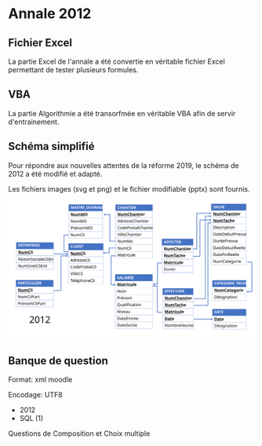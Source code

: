 # Annale 2012

## Fichier Excel

La partie Excel de l'annale a été convertie en véritable fichier Excel permettant de tester plusieurs formules.

## VBA

La partie Algorithmie a été transorfmée en véritable VBA afin de servir d'entrainement.

## Schéma simplifié

Pour répondre aux nouvelles attentes de la réforme 2019, le schéma de 2012 a été modifié et adapté.

Les fichiers images (svg et png) et le fichier modifiable (pptx) sont fournis.

![Schéma 2012 simplifié](./2012-simple.svg)



## Banque de question

Format: xml moodle

Encodage: UTF8


* 2012 
 * SQL (1)

Questions de Composition et Choix multiple
